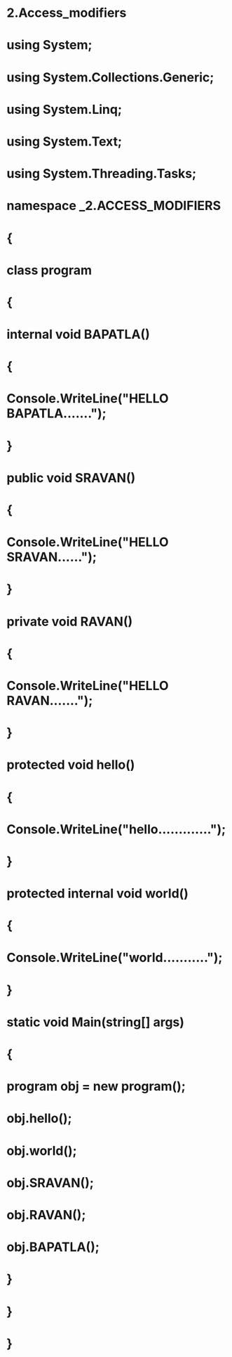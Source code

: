 # 2.Access_modifiers



# using System;
# using System.Collections.Generic;
# using System.Linq;
# using System.Text;
# using System.Threading.Tasks;
#
# namespace _2.ACCESS_MODIFIERS
# {
#    class program
#    { 
#        internal void BAPATLA()
#        {
#        Console.WriteLine("HELLO BAPATLA.......");
#        }
#        public void SRAVAN()
#       {
#            Console.WriteLine("HELLO SRAVAN......");
#        }
#        private void RAVAN()
#        { 
#            Console.WriteLine("HELLO RAVAN.......");
#        }
#        protected void hello()
#        {
#            Console.WriteLine("hello.............");
#        }
#        protected internal void world()
#        {
#            Console.WriteLine("world...........");
#        }
#        static void Main(string[] args)
#        {
#            program obj = new program();
#            obj.hello();
#            obj.world();
#            obj.SRAVAN();
#            obj.RAVAN();
#            obj.BAPATLA();
#        }
#    }
# }
